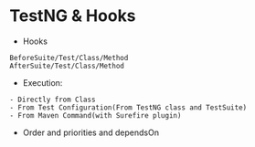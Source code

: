 # TestNG & Hooks
* Hooks
```
BeforeSuite/Test/Class/Method
AfterSuite/Test/Class/Method
```

* Execution:
```
- Directly from Class
- From Test Configuration(From TestNG class and TestSuite)
- From Maven Command(with Surefire plugin)
```

* Order and priorities and dependsOn